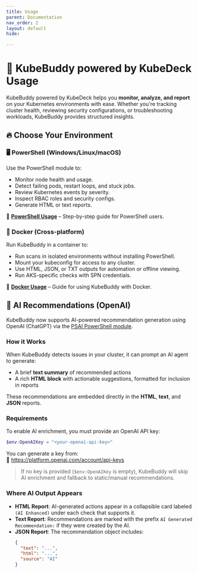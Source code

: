 ```yaml
---
title: Usage
parent: Documentation
nav_order: 2
layout: default
hide:

---
```


# 🚀 KubeBuddy powered by KubeDeck Usage

KubeBuddy powered by KubeDeck helps you **monitor, analyze, and report** on your Kubernetes environments with ease. Whether you're tracking cluster health, reviewing security configurations, or troubleshooting workloads, KubeBuddy provides structured insights.

## 🔥 Choose Your Environment

### 🖥️ PowerShell (Windows/Linux/macOS)

Use the PowerShell module to:
- Monitor node health and usage.
- Detect failing pods, restart loops, and stuck jobs.
- Review Kubernetes events by severity.
- Inspect RBAC roles and security configs.
- Generate HTML or text reports.

📌 **[PowerShell Usage](powershell-usage.md)** – Step-by-step guide for PowerShell users.


### 🐳 Docker (Cross-platform)

Run KubeBuddy in a container to:
- Run scans in isolated environments without installing PowerShell.
- Mount your kubeconfig for access to any cluster.
- Use HTML, JSON, or TXT outputs for automation or offline viewing.
- Run AKS-specific checks with SPN credentials.

📌 **[Docker Usage](docker-usage.md)** – Guide for using KubeBuddy with Docker.

## 🧠 AI Recommendations (OpenAI)

KubeBuddy now supports AI-powered recommendation generation using OpenAI (ChatGPT) via the [PSAI PowerShell module](https://x.com/dfinke).

### How it Works

When KubeBuddy detects issues in your cluster, it can prompt an AI agent to generate:

- A brief **text summary** of recommended actions
- A rich **HTML block** with actionable suggestions, formatted for inclusion in reports

These recommendations are embedded directly in the **HTML**, **text**, and **JSON** reports.

### Requirements

To enable AI enrichment, you must provide an OpenAI API key:

```powershell
$env:OpenAIKey = "<your-openai-api-key>"
```

You can generate a key from:  
🔗 https://platform.openai.com/account/api-keys

> If no key is provided (`$env:OpenAIKey` is empty), KubeBuddy will skip AI enrichment and fallback to static/manual recommendations.

### Where AI Output Appears

- **HTML Report**: AI-generated actions appear in a collapsible card labeled `(AI Enhanced)` under each check that supports it.
- **Text Report**: Recommendations are marked with the prefix `AI Generated Recommendation:` if they were created by the AI.
- **JSON Report**: The recommendation object includes:
  ```json
  {
    "text": "...",
    "html": "...",
    "source": "AI"
  }
  ```

